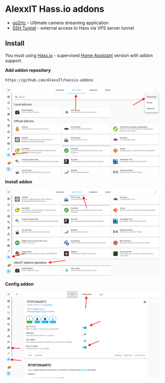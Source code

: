 # AlexxIT Hass.io addons

- [go2rtc](https://github.com/AlexxIT/go2rtc) - Ultimate camera streaming application
- [SSH Tunnel](https://github.com/AlexxIT/hassio-addons/tree/master/ssh_tunnel) - external access to Hass via VPS server tunnel

## Install

You must using [Hass.io](https://www.home-assistant.io/hassio/) - supervised [Home Assistant](https://www.home-assistant.io/) version with addon support.

**Add addon repository**

`https://github.com/AlexxIT/hassio-addons`

![](add_repo.png)

**Install addon**

![](install.png)

**Config addon**

![](config.png)